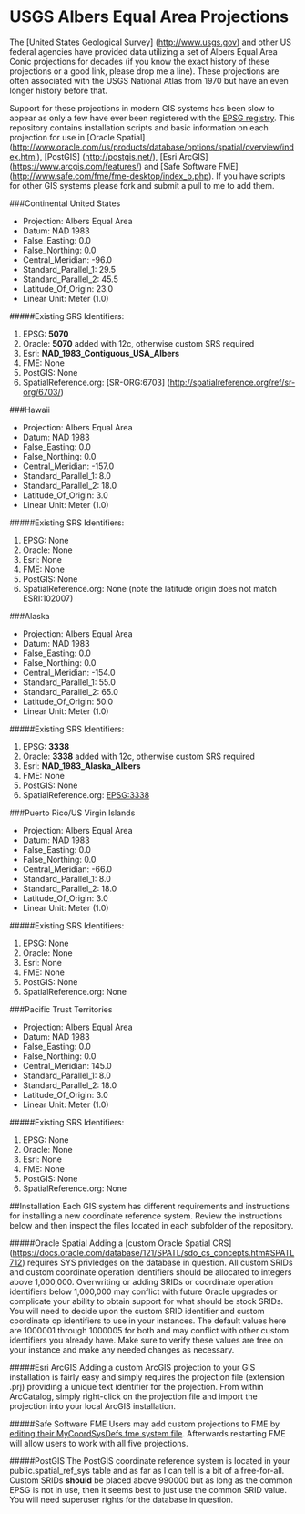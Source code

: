# USGS Albers Equal Area Projections
The [United States Geological Survey] (http://www.usgs.gov) and other US federal agencies have provided data utilizing a set of Albers Equal Area Conic projections for decades (if you know the exact history of these projections or a good link, please drop me a line).  These projections are often associated with the USGS National Atlas from 1970 but have an even longer history before that.

Support for these projections in modern GIS systems has been slow to appear as only a few have ever been registered with the [EPSG registry](https://www.epsg-registry.org/).  This repository contains installation scripts and basic information on each projection for use in [Oracle Spatial] (http://www.oracle.com/us/products/database/options/spatial/overview/index.html), [PostGIS] (http://postgis.net/), [Esri ArcGIS] (https://www.arcgis.com/features/) and [Safe Software FME] (http://www.safe.com/fme/fme-desktop/index_b.php).  If you have scripts for other GIS systems please fork and submit a pull to me to add them.

###Continental United States
* Projection: Albers Equal Area
* Datum: NAD 1983
* False_Easting: 0.0
* False_Northing: 0.0
* Central_Meridian: -96.0
* Standard_Parallel_1: 29.5
* Standard_Parallel_2: 45.5
* Latitude_Of_Origin: 23.0
* Linear Unit: Meter (1.0)

#####Existing SRS Identifiers:
1. EPSG: **5070**
2. Oracle: **5070** added with 12c, otherwise custom SRS required
3. Esri: **NAD_1983_Contiguous_USA_Albers**
4. FME: None
5. PostGIS: None
6. SpatialReference.org: [SR-ORG:6703] (http://spatialreference.org/ref/sr-org/6703/)

###Hawaii
* Projection: Albers Equal Area
* Datum: NAD 1983
* False_Easting: 0.0
* False_Northing: 0.0
* Central_Meridian: -157.0
* Standard_Parallel_1: 8.0
* Standard_Parallel_2: 18.0
* Latitude_Of_Origin: 3.0
* Linear Unit: Meter (1.0)

#####Existing SRS Identifiers:
1. EPSG: None
2. Oracle: None
3. Esri: None
4. FME: None
5. PostGIS: None
6. SpatialReference.org: None (note the latitude origin does not match ESRI:102007)

###Alaska
* Projection: Albers Equal Area
* Datum: NAD 1983
* False_Easting: 0.0
* False_Northing: 0.0
* Central_Meridian: -154.0
* Standard_Parallel_1: 55.0
* Standard_Parallel_2: 65.0
* Latitude_Of_Origin: 50.0
* Linear Unit: Meter (1.0)

#####Existing SRS Identifiers:
1. EPSG: **3338**
2. Oracle: **3338**  added with 12c, otherwise custom SRS required
3. Esri: **NAD_1983_Alaska_Albers**
4. FME: None
5. PostGIS: None
6. SpatialReference.org: [EPSG:3338](http://spatialreference.org/ref/epsg/3338/)

###Puerto Rico/US Virgin Islands
* Projection: Albers Equal Area
* Datum: NAD 1983
* False_Easting: 0.0
* False_Northing: 0.0
* Central_Meridian: -66.0
* Standard_Parallel_1: 8.0
* Standard_Parallel_2: 18.0
* Latitude_Of_Origin: 3.0
* Linear Unit: Meter (1.0)

#####Existing SRS Identifiers:
1. EPSG: None
2. Oracle: None
3. Esri: None
4. FME: None
5. PostGIS: None
6. SpatialReference.org: None

###Pacific Trust Territories
* Projection: Albers Equal Area
* Datum: NAD 1983
* False_Easting: 0.0
* False_Northing: 0.0
* Central_Meridian: 145.0
* Standard_Parallel_1: 8.0
* Standard_Parallel_2: 18.0
* Latitude_Of_Origin: 3.0
* Linear Unit: Meter (1.0)

#####Existing SRS Identifiers:
1. EPSG: None
2. Oracle: None
3. Esri: None
4. FME: None
5. PostGIS: None
6. SpatialReference.org: None

##Installation
Each GIS system has different requirements and instructions for installing a new coordinate reference system. Review the instructions below and then inspect the files located in each subfolder of the repository. 

#####Oracle Spatial
Adding a [custom Oracle Spatial CRS] (https://docs.oracle.com/database/121/SPATL/sdo_cs_concepts.htm#SPATL712) requires SYS privledges on the database in question.  All custom SRIDs and custom coordinate operation identifiers should be allocated to integers above 1,000,000.  Overwriting or adding SRIDs or coordinate operation identifiers below 1,000,000 may conflict with future Oracle upgrades or complicate your ability to obtain support for what should be stock SRIDs.  You will need to decide upon the custom SRID identifier and  custom coordinate op identifiers to use in your instances.  The default values here are 1000001 through 1000005 for both and may conflict with other custom identifiers you already have.  Make sure to verify these values are free on your instance and make any needed changes as necessary.

#####Esri ArcGIS
Adding a custom ArcGIS projection to your GIS installation is fairly easy and simply requires the projection file (extension .prj) providing a unique text identifier for the projection.  From within ArcCatalog, simply right-click on the projection file and import the projection into your local ArcGIS installation.

#####Safe Software FME
Users may add custom projections to FME by [editing their MyCoordSysDefs.fme system file](http://docs.safe.com/fme/2013/html/FME_Workbench/Default.htm#About_Custom_Coordinate_Systems.htm). Afterwards restarting FME will allow users to work with all five projections.

#####PostGIS
The PostGIS coordinate reference system is located in your public.spatial_ref_sys table and as far as I can tell is a bit of a free-for-all.  Custom SRIDs **should** be placed above 990000 but as long as the common EPSG is not in use, then it seems best to just use the common SRID value.  You will need superuser rights for the database in question.
